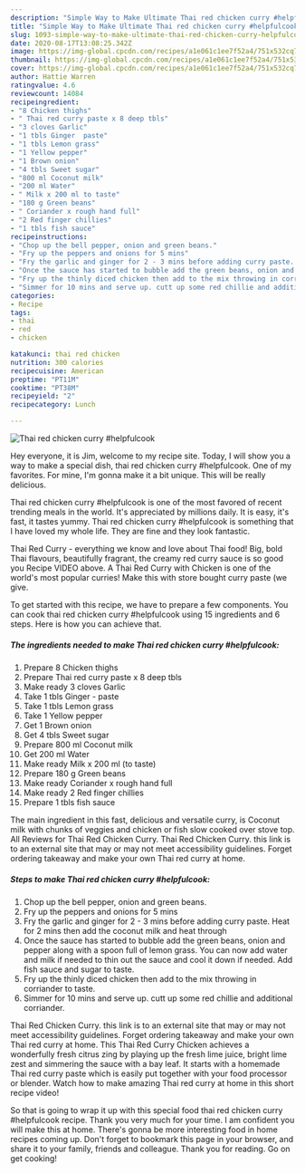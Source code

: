 ```yaml
---
description: "Simple Way to Make Ultimate Thai red chicken curry #helpfulcook"
title: "Simple Way to Make Ultimate Thai red chicken curry #helpfulcook"
slug: 1093-simple-way-to-make-ultimate-thai-red-chicken-curry-helpfulcook
date: 2020-08-17T13:08:25.342Z
image: https://img-global.cpcdn.com/recipes/a1e061c1ee7f52a4/751x532cq70/thai-red-chicken-curry-helpfulcook-recipe-main-photo.jpg
thumbnail: https://img-global.cpcdn.com/recipes/a1e061c1ee7f52a4/751x532cq70/thai-red-chicken-curry-helpfulcook-recipe-main-photo.jpg
cover: https://img-global.cpcdn.com/recipes/a1e061c1ee7f52a4/751x532cq70/thai-red-chicken-curry-helpfulcook-recipe-main-photo.jpg
author: Hattie Warren
ratingvalue: 4.6
reviewcount: 14084
recipeingredient:
- "8 Chicken thighs"
- " Thai red curry paste x 8 deep tbls"
- "3 cloves Garlic"
- "1 tbls Ginger  paste"
- "1 tbls Lemon grass"
- "1 Yellow pepper"
- "1 Brown onion"
- "4 tbls Sweet sugar"
- "800 ml Coconut milk"
- "200 ml Water"
- " Milk x 200 ml to taste"
- "180 g Green beans"
- " Coriander x rough hand full"
- "2 Red finger chillies"
- "1 tbls fish sauce"
recipeinstructions:
- "Chop up the bell pepper, onion and green beans."
- "Fry up the peppers and onions for 5 mins"
- "Fry the garlic and ginger for 2 - 3 mins before adding curry paste. Heat for 2 mins then add the coconut milk and heat through"
- "Once the sauce has started to bubble add the green beans, onion and pepper along with a spoon full of lemon grass. You can now add water and milk if needed to thin out the sauce and cool it down if needed. Add fish sauce and sugar to taste."
- "Fry up the thinly diced chicken then add to the mix throwing in corriander to taste."
- "Simmer for 10 mins and serve up. cutt up some red chillie and additional corriander."
categories:
- Recipe
tags:
- thai
- red
- chicken

katakunci: thai red chicken 
nutrition: 300 calories
recipecuisine: American
preptime: "PT11M"
cooktime: "PT38M"
recipeyield: "2"
recipecategory: Lunch

---
```



![Thai red chicken curry #helpfulcook](https://img-global.cpcdn.com/recipes/a1e061c1ee7f52a4/751x532cq70/thai-red-chicken-curry-helpfulcook-recipe-main-photo.jpg)

Hey everyone, it is Jim, welcome to my recipe site. Today, I will show you a way to make a special dish, thai red chicken curry #helpfulcook. One of my favorites. For mine, I'm gonna make it a bit unique. This will be really delicious.

Thai red chicken curry #helpfulcook is one of the most favored of recent trending meals in the world. It's appreciated by millions daily. It is easy, it's fast, it tastes yummy. Thai red chicken curry #helpfulcook is something that I have loved my whole life. They are fine and they look fantastic.

Thai Red Curry - everything we know and love about Thai food! Big, bold Thai flavours, beautifully fragrant, the creamy red curry sauce is so good you Recipe VIDEO above. A Thai Red Curry with Chicken is one of the world&#39;s most popular curries! Make this with store bought curry paste (we give.


To get started with this recipe, we have to prepare a few components. You can cook thai red chicken curry #helpfulcook using 15 ingredients and 6 steps. Here is how you can achieve that.

<!--inarticleads1-->

##### The ingredients needed to make Thai red chicken curry #helpfulcook:

1. Prepare 8 Chicken thighs
1. Prepare  Thai red curry paste x 8 deep tbls
1. Make ready 3 cloves Garlic
1. Take 1 tbls Ginger - paste
1. Take 1 tbls Lemon grass
1. Take 1 Yellow pepper
1. Get 1 Brown onion
1. Get 4 tbls Sweet sugar
1. Prepare 800 ml Coconut milk
1. Get 200 ml Water
1. Make ready  Milk x 200 ml (to taste)
1. Prepare 180 g Green beans
1. Make ready  Coriander x rough hand full
1. Make ready 2 Red finger chillies
1. Prepare 1 tbls fish sauce


The main ingredient in this fast, delicious and versatile curry, is Coconut milk with chunks of veggies and chicken or fish slow cooked over stove top. All Reviews for Thai Red Chicken Curry. Thai Red Chicken Curry. this link is to an external site that may or may not meet accessibility guidelines. Forget ordering takeaway and make your own Thai red curry at home. 

<!--inarticleads2-->

##### Steps to make Thai red chicken curry #helpfulcook:

1. Chop up the bell pepper, onion and green beans.
1. Fry up the peppers and onions for 5 mins
1. Fry the garlic and ginger for 2 - 3 mins before adding curry paste. Heat for 2 mins then add the coconut milk and heat through
1. Once the sauce has started to bubble add the green beans, onion and pepper along with a spoon full of lemon grass. You can now add water and milk if needed to thin out the sauce and cool it down if needed. Add fish sauce and sugar to taste.
1. Fry up the thinly diced chicken then add to the mix throwing in corriander to taste.
1. Simmer for 10 mins and serve up. cutt up some red chillie and additional corriander.


Thai Red Chicken Curry. this link is to an external site that may or may not meet accessibility guidelines. Forget ordering takeaway and make your own Thai red curry at home. This Thai Red Curry Chicken achieves a wonderfully fresh citrus zing by playing up the fresh lime juice, bright lime zest and simmering the sauce with a bay leaf. It starts with a homemade Thai red curry paste which is easily put together with your food processor or blender. Watch how to make amazing Thai red curry at home in this short recipe video! 

So that is going to wrap it up with this special food thai red chicken curry #helpfulcook recipe. Thank you very much for your time. I am confident you will make this at home. There's gonna be more interesting food in home recipes coming up. Don't forget to bookmark this page in your browser, and share it to your family, friends and colleague. Thank you for reading. Go on get cooking!
